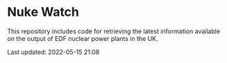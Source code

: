 # Nuke Watch

This repository includes code for retrieving the latest information available on the output of EDF nuclear power plants in the UK.

Last updated: 2022-05-15 21:08
